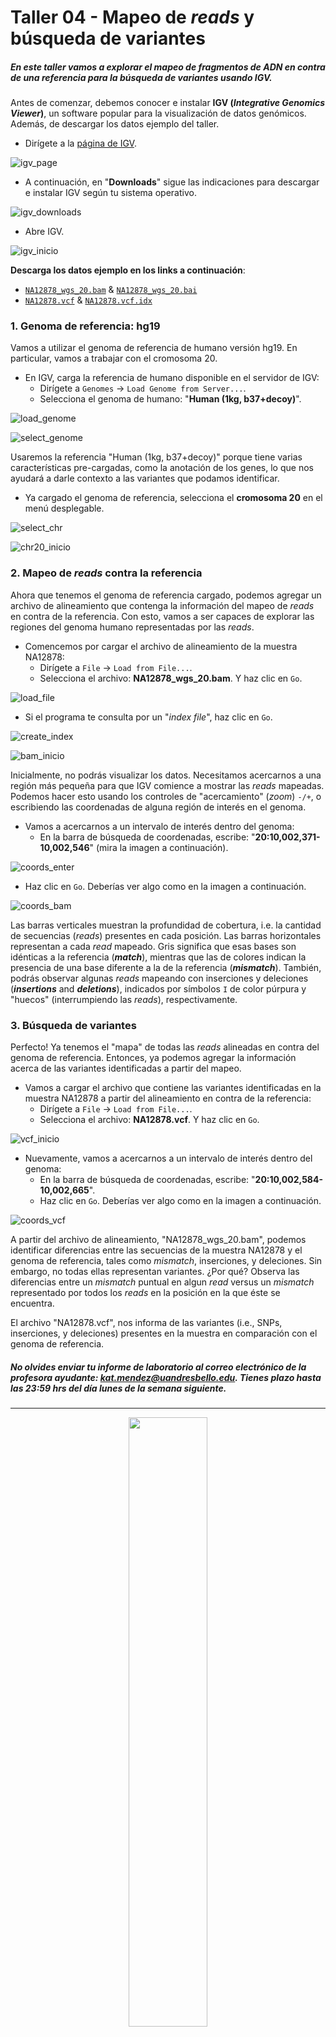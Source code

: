 # Taller 04 - Mapeo de _reads_ y búsqueda de variantes

##### En este taller vamos a explorar el mapeo de fragmentos de ADN en contra de una referencia para la búsqueda de variantes usando IGV.

Antes de comenzar, debemos conocer e instalar **IGV (_Integrative Genomics Viewer_)**, un software popular para la visualización de datos genómicos. Además, de descargar los datos ejemplo del taller.

* Dirígete a la [página de IGV](http://software.broadinstitute.org/software/igv/home).

![igv_page](https://github.com/BIOQ380/Taller/blob/master/images/igv_page.png?raw=true)

* A continuación, en "**Downloads**" sigue las indicaciones para descargar e instalar IGV según tu sistema operativo.

![igv_downloads](https://github.com/BIOQ380/Taller/blob/master/images/igv_downloads.png?raw=true)

* Abre IGV.

![igv_inicio](https://github.com/BIOQ380/Taller/blob/master/images/igv_inicio.png?raw=true)

**Descarga los datos ejemplo en los links a continuación**:

- [`NA12878_wgs_20.bam`](https://www.dropbox.com/s/0qoudc588jbpoqj/NA12878_wgs_20.bam?dl=0) & [`NA12878_wgs_20.bai`](https://www.dropbox.com/s/zjzs9pdmkwed2jg/NA12878_wgs_20.bai?dl=0)
- [`NA12878.vcf`](https://www.dropbox.com/s/46yko76zecjwic5/NA12878.vcf?dl=0) & [`NA12878.vcf.idx`](https://www.dropbox.com/s/12i8fzod36rv47l/NA12878.vcf.idx?dl=0)

### 1. Genoma de referencia: hg19

Vamos a utilizar el genoma de referencia de humano versión hg19. En particular, vamos a trabajar con el cromosoma 20.

* En IGV, carga la referencia de humano disponible en el servidor de IGV:
	* Dirígete a `Genomes` -> `Load Genome from Server...`.
	* Selecciona el genoma de humano: "**Human (1kg, b37+decoy)**".

![load_genome](https://us.v-cdn.net/5019796/uploads/FileUpload/50/ea77178d2c4407230d0a0282777951.png)

![select_genome](https://github.com/BIOQ380/Taller/blob/master/images/select_genome.png?raw=true)

Usaremos la referencia "Human (1kg, b37+decoy)" porque tiene varias características pre-cargadas, como la anotación de los genes, lo que nos ayudará a darle contexto a las variantes que podamos identificar.

* Ya cargado el genoma de referencia, selecciona el **cromosoma 20** en el menú desplegable.

![select_chr](https://github.com/BIOQ380/Taller/blob/master/images/select_chr.png?raw=true)

![chr20_inicio](https://github.com/BIOQ380/Taller/blob/master/images/chr20_inicio.png?raw=true)

### 2. Mapeo de _reads_ contra la referencia

Ahora que tenemos el genoma de referencia cargado, podemos agregar un archivo de alineamiento que contenga la información del mapeo de _reads_ en contra de la referencia. Con esto, vamos a ser capaces de explorar las regiones del genoma humano representadas por las _reads_.

* Comencemos por cargar el archivo de alineamiento de la muestra NA12878:
	* Dirígete a `File` -> `Load from File...`.
	* Selecciona el archivo: **NA12878_wgs_20.bam**. Y haz clic en `Go`.

![load_file](https://us.v-cdn.net/5019796/uploads/FileUpload/10/48eeee26b88c6acafde8a76e8da4dd.png)

* Si el programa te consulta por un "_index file_", haz clic en `Go`.

![create_index](https://github.com/BIOQ380/Taller/blob/master/images/create_index.png?raw=true)

![bam_inicio](https://github.com/BIOQ380/Taller/blob/master/images/bam_inicio.png?raw=true)

Inicialmente, no podrás visualizar los datos. Necesitamos acercarnos a una región más pequeña para que IGV comience a mostrar las _reads_ mapeadas. Podemos hacer esto usando los controles de "acercamiento" (_zoom_) `-/+`, o escribiendo las coordenadas de alguna región de interés en el genoma.

* Vamos a acercarnos a un intervalo de interés dentro del genoma:
	* En la barra de búsqueda de coordenadas, escribe: "**20:10,002,371-10,002,546**" (mira la imagen a continuación).

![coords_enter](https://github.com/BIOQ380/Taller/blob/master/images/coords_enter.png?raw=true)

* Haz clic en `Go`. Deberías ver algo como en la imagen a continuación.

![coords_bam](https://github.com/BIOQ380/Taller/blob/master/images/coords_bam.png?raw=true)

Las barras verticales muestran la profundidad de cobertura, i.e. la cantidad de secuencias (_reads_) presentes en cada posición. Las barras horizontales representan a cada _read_ mapeado. Gris significa que esas bases son idénticas a la referencia (**_match_**), mientras que las de colores indican la presencia de una base diferente a la de la referencia (**_mismatch_**). También, podrás observar algunas _reads_ mapeando con inserciones y deleciones (**_insertions_** and **_deletions_**), indicados por símbolos `I` de color púrpura y "huecos" (interrumpiendo las _reads_), respectivamente.

### 3. Búsqueda de variantes

Perfecto! Ya tenemos el "mapa" de todas las _reads_ alineadas en contra del genoma de referencia. Entonces, ya podemos agregar la información acerca de las variantes identificadas a partir del mapeo.

* Vamos a cargar el archivo que contiene las variantes identificadas en la muestra NA12878 a partir del alineamiento en contra de la referencia:
	* Dirígete a `File` -> `Load from File...`.
	* Selecciona el archivo: **NA12878.vcf**. Y haz clic en `Go`.

![vcf_inicio](https://github.com/BIOQ380/Taller/blob/master/images/vcf_inicio.png?raw=true)

* Nuevamente, vamos a acercarnos a un intervalo de interés dentro del genoma:
	* En la barra de búsqueda de coordenadas, escribe: "**20:10,002,584-10,002,665**".
	* Haz clic en `Go`. Deberías ver algo como en la imagen a continuación.

![coords_vcf](https://github.com/BIOQ380/Taller/blob/master/images/coords_vcf.png?raw=true)

A partir del archivo de alineamiento, "NA12878_wgs_20.bam", podemos identificar diferencias entre las secuencias de la muestra NA12878 y el genoma de referencia, tales como _mismatch_, inserciones, y deleciones. Sin embargo, no todas ellas representan variantes. ¿Por qué? Observa las diferencias entre un _mismatch_ puntual en algun _read_ versus un _mismatch_ representado por todos los _reads_ en la posición en la que éste se encuentra.

El archivo "NA12878.vcf", nos informa de las variantes (i.e., SNPs, inserciones, y deleciones) presentes en la muestra en comparación con el genoma de referencia.

##### No olvides enviar tu informe de laboratorio al correo electrónico de la profesora ayudante: kat.mendez@uandresbello.edu. Tienes plazo hasta las 23:59 hrs del día lunes de la semana siguiente.

---

<p align="center">
<img width="50%" src="https://github.com/bioinf-biotec/labs_bioinf/blob/master/images/unab_cbib_horizontal.png?raw=true">
</p>
